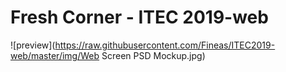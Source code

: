 # Fresh Corner - ITEC 2019-web
![preview](https://raw.githubusercontent.com/Fineas/ITEC2019-web/master/img/Web Screen PSD Mockup.jpg)

